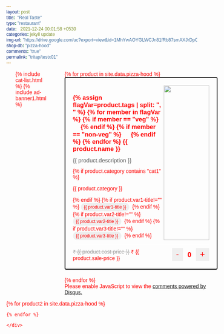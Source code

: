 ```yaml
---
layout: post
title:  "Real Taste"
type: "restaurant"
date:   2021-12-24 00:01:58 +0530
categories: jekyll update
img-url: "https://drive.google.com/uc?export=view&id=1MhYwAOYGLWCJn81fRb87smAXJrDpChyP" 
shop-db: "pizza-hood"
comments: "true"
permalink: "tritap/testx01"
---
```


<style>
  @import url('https://fonts.googleapis.com/css2?family=Outfit:wght@100;200;300;400;500;600;700;800;900&display=swap');
@import url('https://fonts.googleapis.com/css2?family=Outfit:wght@100;200;300;400;500;600;700;800;900&display=swap');
* {
  font-family: 'Outfit', sans-serif;
  color:red; 
}
h1, h2 {
  font-family: 'Outfit', sans-serif;
}




.otrBxProduct {
  border:solid black 2px;
  padding:20px; 
  max-width:400px;
  min-width:360px;
  margin:0 auto; 
    margin-bottom:20px; 
    border-radius:4px; 


}


.container {
  
}

.prdDesc-r1 {
  display:flex; 
}
.prdDesc-r1c1 {
  flex:2;  
}
.prdDesc-r1c2 {
  flex:1;  
  display:flex; 
  align-itmes:center; 
  justify-content:center; 
}
.prdDesc-r2 {
  display:flex; 
}
.prdDesc-r2c1 {
  flex:1;  
}
.prdDesc-r2c2 {
  flex:1;  
  text-align:right; 
}
p.cstPrdDesc {
margin: 0px;
    font-size: 15px;
    margin-bottom: 12px;
    color: #5b5b5b;
    font-weight: 500;
}
.prdDesc-r1c1 h3 {
    margin-bottom: 2px;
    margin-bottom:12px;   
}
button.btnStyleCstm {
    padding: 4px 11px;
    background-color: none; //#dadada;
    border: none;
    font-size:22px; 
    font-radius:4px; 
}
span.cstmQtyPicker {
    margin: 0 12px;
    font-size: 18px;
    font-weight: 600;
}
.varBtn {
  border:0px; 
  padding:4px 8px; 
  font-size:12px;
  border-radius:20px;  
  margin-right:4px; 
}
.varBtn:hover {
  background-color: #cd9c20;
}
.shopMainFlex {
  display:flex;  
}
.shopPgR1C1, .shopPgR1C2, .shopPgR1C3 {
  flex:1; 
  padding:0px 24px; 
}
.shopChkOtBtn {
  width:100%; 
  font-size:24px; 
  display:none; 


}
.shopChkOtBtn.active { 
  display:block; 
}

</style>
 
<div class="otrMostBox">

<div class="container shopMainFlex">
<div class="shopPgR1C1">
 {% include cat-list.html %}
 {% include ad-banner1.html %}
</div>

  
<div class="shopPgR1C2">
{% for product in site.data.pizza-hood %}
<div class="otrBxProduct
  {%- assign flagVar=product.category | split: ', ' -%}
  {% for member in flagVar %}
  {{ member }} 
  {%- endfor -%}
">  

<div class="prdDesc">
  <div class="prdDesc-r1">
  <div class="prdDesc-r1c1">
  <h3>  
  {% assign flagVar=product.tags | split: ", " %}
  {% for member in flagVar %}
    {% if member == "veg" %}
    <img src="veg.png" width="16px">
    {% endif %}
    {% if member == "non-veg" %}
    <img src="non-veg.png" width="16px">
  {% endif %}
  {% endfor %}
  {{ product.name }}</h3>
  <p class="cstPrdDesc">{{ product.description }}</p>
  {% if product.category contains "cat1" %}
  <p class="cstPrdCat">{{ product.category }}</p>
  {% endif %}
  {% if product.var1-title!="" %}
    <button class="varBtn">{{ product.var1-title }}</button>
  {% endif %}
  {% if product.var2-title!="" %}
    <button class="varBtn">{{ product.var2-title }}</button>
  {% endif %}
  {% if product.var3-title!="" %}
    <button class="varBtn">{{ product.var3-title }}</button>
  {% endif %}
  </div>
  <div class="prdDesc-r1c2">
  <img src="{{ product.img-url }}" width="100%">
  </div>
</div>
<hr style="margin-top:12px; margin-bottom:8px; border-color:white; background-color:white;">
<div class="prdDesc-r2">
  <div class="prdDesc-r2c1">
    <strike style="color:#a2a2a2; font-weight:500; ">₹ {{ product.cost-price }}</strike>&nbsp;₹ {{ product.sale-price }}
  </div>
  <div class="prdDesc-r2c2">
     <div class="priceQty-r1c2">
        <button class="btnStyleCstm" onclick="dec{{ product.prod-id }}();">-</button><span id="{{ product.prod-id }}-qty" class="cstmQtyPicker {{ product2.prod-id }}qtyx3">0</span><button class="btnStyleCstm" onclick="inc{{ product.prod-id }}();">+</button>
      </div>
  </div>
</div>
  
</div>
</div>
{% endfor %}









<div id="disqus_thread"></div>
<script>
    /**
    *  RECOMMENDED CONFIGURATION VARIABLES: EDIT AND UNCOMMENT THE SECTION BELOW TO INSERT DYNAMIC VALUES FROM YOUR PLATFORM OR CMS.
    *  LEARN WHY DEFINING THESE VARIABLES IS IMPORTANT: https://disqus.com/admin/universalcode/#configuration-variables    */
    /*
    var disqus_config = function () {
    this.page.url = PAGE_URL;  // Replace PAGE_URL with your page's canonical URL variable
    this.page.identifier = PAGE_IDENTIFIER; // Replace PAGE_IDENTIFIER with your page's unique identifier variable
    };
    */
    (function() { // DON'T EDIT BELOW THIS LINE
    var d = document, s = d.createElement('script');
    s.src = 'https://mihu-pb.disqus.com/embed.js';
    s.setAttribute('data-timestamp', +new Date());
    (d.head || d.body).appendChild(s);
    })();
</script>
<noscript>Please enable JavaScript to view the <a href="https://disqus.com/?ref_noscript">comments powered by Disqus.</a></noscript>










</div>

<div class="shopPgR1C3">
<style>
.invoiceCstmOtrBx {
  background-color:rgba(0,0,0,0.04);
  border-radius:8px; 
  padding-top:20px; 

  position:sticky; 
  top:80px; 
  display:none; 
}
.invoiceCstm-hdr{
  text-align:center;
  font-size:28px; 
  margin-bottom:20px; 
}
.shopChkOtBtn {
  border:none; 
    border-radius:8px; 
    padding:12px 0px; 
}
.invceItems-otrBx {
  display:flex; 
  padding:12px 20px; 
}
.invceItems-item, .invceItems-price {
  flex:1; 
}
.invceItems-price {
  text-align:right;
}
#checkOutButton:hover {
  background-color:#25D366; 
  color:white; 
}

</style>
<div class="invoiceCstmOtrBx">
<h3 class="invoiceCstm-hdr">Cart2</h3><hr>
<div class="invceItems-otrBx">
<div class="invceItems-item">


{% for product3 in site.data.pizza-hood %}

<p id="{{ product3.prod-id }}qtyx4">{{ product3.name }}</p>

    {% endfor %}



</div>
<div class="invceItems-price">
   {% for product3 in site.data.pizza-hood %}
    <p id="{{ product3.prod-id }}qtyx2">0</p>
   {% endfor %}

</div>
</div>
<button id="checkOutButton" class="shopChkOtBtn active" onclick="incX02();"><i class="fab fa-whatsapp"></i> Checkout</button>
</div>
</div>
</div>
</div>

<div>

  {% for product2 in site.data.pizza-hood %}
    
  <script>

  var qty{{ product2.prod-id }}=0;
    
  function inc{{ product2.prod-id }}() {
    alert("test");
    /* single product quantity increased */
    qty{{ product2.prod-id }}++;
    /* updating cookies */

    var counter=qty{{ product2.prod-id }};
    document.getElementById("{{ product2.prod-id }}qtyx2").innerHTML=counter;  
    document.getElementById("{{ product2.prod-id }}-qty").innerHTML="qty{{ product2.prod-id }}";
    document.getElementById("{{ product2.prod-id }}-qty").innerHTML=qty{{ product2.prod-id }};
    invoiceToggl();
      {% for product5 in site.data.pizza-hood %}
        qtyChkInc{{ product5.prod-id }}();
        qty{{ product2.prod-id }}
      {% endfor %}
      alert({{ product2.prod-id }}quantity);
    }

  function qtyChkInc{{ product2.prod-id }}() {
        var flagx{{ product2.prod-id }} = document.getElementById("{{ product2.prod-id }}-qty").innerHTML;
        if(flagx{{ product2.prod-id }}!=0) {
          $("#{{ product2.prod-id }}qtyx4").css("display", "block"); 
          $("#{{ product2.prod-id }}qtyx2").css("display", "block"); 
        }
    }



            function dec{{ product2.prod-id }}() {
              if(qty{{ product2.prod-id }}>0) {
              qty{{ product2.prod-id }}--;
              var counter=qty{{ product2.prod-id }};
            document.getElementById("{{ product2.prod-id }}qtyx2").innerHTML=counter;
            document.getElementById("{{ product2.prod-id }}-qty").innerHTML=qty{{ product2.prod-id }};
              }
      {% for product5 in site.data.pizza-hood %}
        qtyChkDec{{ product5.prod-id }}();
      {% endfor %}

        }


  function qtyChkDec{{ product2.prod-id }}() {
        var flagx{{ product2.prod-id }} = document.getElementById("{{ product2.prod-id }}-qty").innerHTML;
        if(flagx{{ product2.prod-id }}==0) {
          $("#{{ product2.prod-id }}qtyx4").css("display", "none"); 
          $("#{{ product2.prod-id }}qtyx2").css("display", "none"); 
        }
    }







      function invoiceToggl() {

      }

        
        function defOnLoad() {
                    document.getElementById("{{ product2.prod-id }}qtyx2").style.display="none";
          document.getElementById("{{ product2.prod-id }}qtyx4").style.display="none"; 
        }

 window.onload=defOnLoad();

   
      </script>
    {% endfor %}

    </div>

